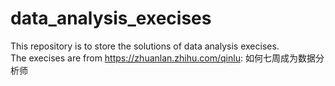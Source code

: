 # data_analysis_execises
This repository is to store the solutions of data analysis execises.   
The execises are from https://zhuanlan.zhihu.com/qinlu: 如何七周成为数据分析师
